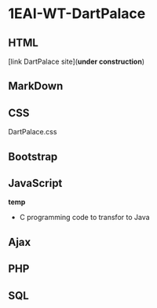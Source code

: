 # 1EAI-WT-DartPalace #
## HTML ##
[link DartPalace site](**under construction**)




## MarkDown ##





## CSS ##
DartPalace.css



## Bootstrap ##





## JavaScript ##
**temp**
- C programming code to transfor to Java




## Ajax ##




## PHP ##





## SQL ##




